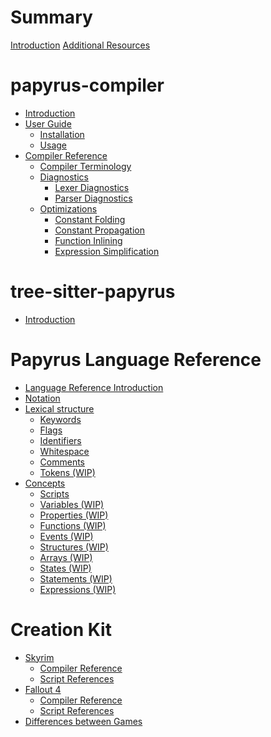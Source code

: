 # Summary

[Introduction](./Introduction.md)
[Additional Resources](./Additional_Resources.md)

# papyrus-compiler

- [Introduction](./papyrus-compiler/Introduction.md)
- [User Guide]()
    - [Installation]()
    - [Usage]()
- [Compiler Reference]()
    - [Compiler Terminology](./papyrus-compiler/Compiler_Reference/Compiler_Terminology.md)
    - [Diagnostics](./papyrus-compiler/Compiler_Reference/Diagnostics/index.md)
        - [Lexer Diagnostics](./papyrus-compiler/Compiler_Reference/Diagnostics/Lexer_Diagnostics.md)
        - [Parser Diagnostics](./papyrus-compiler/Compiler_Reference/Diagnostics/Parser_Diagnostics.md)
    - [Optimizations](./papyrus-compiler/Compiler_Reference/Optimizations/index.md)
        - [Constant Folding](./papyrus-compiler/Compiler_Reference/Optimizations/Constant_Folding.md)
        - [Constant Propagation](./papyrus-compiler/Compiler_Reference/Optimizations/Constant_Propagation.md)
        - [Function Inlining](./papyrus-compiler/Compiler_Reference/Optimizations/Function_Inlining.md)
        - [Expression Simplification](./papyrus-compiler/Compiler_Reference/Optimizations/Expression_Simplification.md)

# tree-sitter-papyrus

- [Introduction](./tree-sitter-papyrus/Introduction.md)

# Papyrus Language Reference

- [Language Reference Introduction](./Papyrus_Language_Reference/index.md)
- [Notation](./Papyrus_Language_Reference/Notation.md)
- [Lexical structure](./Papyrus_Language_Reference/Lexial_structure/index.md)
    - [Keywords](./Papyrus_Language_Reference/Lexial_structure/Keywords.md)
    - [Flags](./Papyrus_Language_Reference/Lexial_structure/Flags.md)
    - [Identifiers](./Papyrus_Language_Reference/Lexial_structure/Identifiers.md)
    - [Whitespace](./Papyrus_Language_Reference/Lexial_structure/Whitespace.md)
    - [Comments](./Papyrus_Language_Reference/Lexial_structure/Comments.md)
    - [Tokens (WIP)](./Papyrus_Language_Reference/Lexial_structure/Tokens.md)
- [Concepts](./Papyrus_Language_Reference/Concepts/index.md)
    - [Scripts](./Papyrus_Language_Reference/Concepts/Scripts.md)
    - [Variables (WIP)](./Papyrus_Language_Reference/Concepts/Variables.md)
    - [Properties (WIP)](./Papyrus_Language_Reference/Concepts/Properties.md)
    - [Functions (WIP)](./Papyrus_Language_Reference/Concepts/Functions.md)
    - [Events (WIP)](./Papyrus_Language_Reference/Concepts/Events.md)
    - [Structures (WIP)](./Papyrus_Language_Reference/Concepts/Structures.md)
    - [Arrays (WIP)](./Papyrus_Language_Reference/Concepts/Arrays.md)
    - [States (WIP)](./Papyrus_Language_Reference/Concepts/States.md)
    - [Statements (WIP)](./Papyrus_Language_Reference/Concepts/Statements.md)
    - [Expressions (WIP)](./Papyrus_Language_Reference/Concepts/Expressions.md)

# Creation Kit

- [Skyrim](./Creation_Kit/Skyrim/index.md)
    - [Compiler Reference](./Creation_Kit/Skyrim/Compiler_Reference.md)
    - [Script References]()
- [Fallout 4](./Creation_Kit/Fallout_4/index.md)
    - [Compiler Reference](./Creation_Kit/Fallout_4/Compiler_Reference.md)
    - [Script References]()
- [Differences between Games]()
